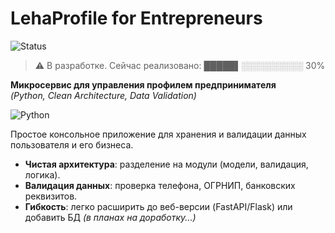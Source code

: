 # LehaProfile for Entrepreneurs 
![Status](https://img.shields.io/badge/Status-WIP-yellow) 
> ⚠️ В разработке. 
Сейчас реализовано: █████▌░░░░░░░░░░ 30%

**Микросервис для управления профилем предпринимателя**  
*(Python, Clean Architecture, Data Validation)*  

![Python](https://img.shields.io/badge/Python-3.10%2B-blue)  

Простое консольное приложение для хранения и валидации данных пользователя и его бизнеса.  


- **Чистая архитектура**: разделение на модули (модели, валидация, логика).  
- **Валидация данных**: проверка телефона, ОГРНИП, банковских реквизитов.  
- **Гибкость**: легко расширить до веб-версии (FastAPI/Flask) или добавить БД *(в планах на доработку...)*
